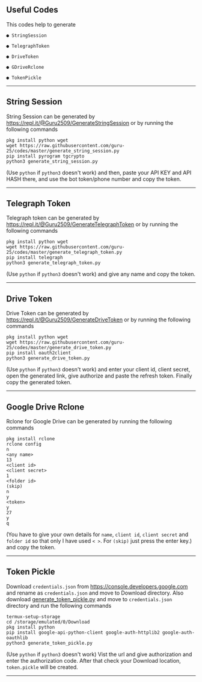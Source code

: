 ## Useful Codes
This codes help to generate
```
● StringSession
```
```
● TelegraphToken
```
```
● DriveToken
```
```
● GDriveRclone
```
```
● TokenPickle
```

-----

## String Session
String Session can be generated by https://repl.it/@Guru2509/GenerateStringSession or by running the following commands
```
pkg install python wget
wget https://raw.githubusercontent.com/guru-25/codes/master/generate_string_session.py
pip install pyrogram tgcrypto
python3 generate_string_session.py
```
(Use `python` if `python3` doesn't work) and then, paste your API KEY and API HASH there, and use the bot token/phone number and copy the token.

-----

## Telegraph Token
Telegraph token can be generated by https://repl.it/@Guru2509/GenerateTelegraphToken or by running the following commands
```
pkg install python wget
wget https://raw.githubusercontent.com/guru-25/codes/master/generate_telegraph_token.py
pip install telegraph
python3 generate_telegraph_token.py
```
(Use `python` if `python3` doesn't work) and give any name and copy the token.

-----

## Drive Token
Drive Token can be generated by https://repl.it/@Guru2509/GenerateDriveToken or by running the following commands
```
pkg install python wget
wget https://raw.githubusercontent.com/guru-25/codes/master/generate_drive_token.py
pip install oauth2client
python3 generate_drive_token.py
```
(Use `python` if `python3` doesn't work) and enter your client id, client secret, open the generated link, give authorize and paste the refresh token. Finally copy the generated token.

-----

## Google Drive Rclone
Rclone for Google Drive can be generated by running the following commands
```
pkg install rclone
rclone config
n
<any name>
13
<client id>
<client secret>
1
<folder id>
(skip)
n
y
<token>
y
27
y
q
```
(You have to give your own details for `name`, `client id`, `client secret` and `folder id` so that only I have used `< >`.
For `(skip)` just press the enter key.) and copy the token.

-----

## Token Pickle
Download `credentials.json` from https://console.developers.google.com and rename as `credentials.json` and move to Download directory. Also download [generate_token_pickle.py](https://raw.githubusercontent.com/Guru-25/Codes/master/generate_token_pickle.py) and move to `credentials.json` directory and run the following commands 
```
termux-setup-storage
cd /storage/emulated/0/Download
pkg install python
pip install google-api-python-client google-auth-httplib2 google-auth-oauthlib
python3 generate_token_pickle.py
```
(Use `python` if `python3` doesn't work) Vist the url and give authorization and enter the authorization code. After that check your Download location, `token.pickle` will be created.

-----
